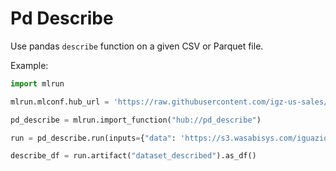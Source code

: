 # Pd Describe

Use pandas `describe` function on a given CSV or Parquet file.

Example:
```python
import mlrun

mlrun.mlconf.hub_url = 'https://raw.githubusercontent.com/igz-us-sales/simple-marketplace'

pd_describe = mlrun.import_function("hub://pd_describe")

run = pd_describe.run(inputs={"data": 'https://s3.wasabisys.com/iguazio/data/iris/iris_dataset.csv'})

describe_df = run.artifact("dataset_described").as_df()
```